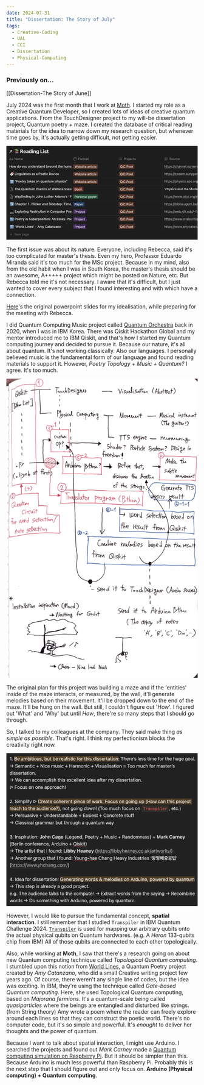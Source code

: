 ```yaml
---
date: 2024-07-31
title: "Dissertation: The Story of July"
tags:
  - Creative-Coding
  - UAL
  - CCI
  - Dissertation
  - Physical-Computing
---
```

### Previously on...
[[Dissertation-The Story of June]]

July 2024 was the first month that I work at [Moth](https://mothquantum.com/). I started my role as a Creative Quantum Developer, so I created lots of ideas of creative quantum applications. From the TouchDesigner project to my will-be dissertation project, Quantum poetry + maze. I created the database of critical reading materials for the idea to narrow down my research question, but whenever time goes by, it's actually getting difficult, not getting easier.

![The complex reading list that I built...](https://github.com/artreadcode/artreadcode.github.io/blob/main/assets/images/2024/Screenshot%202024-10-28%20at%2017.48.18.png?raw=true)

The first issue was about its nature. Everyone, including Rebecca, said it's too complicated for master's thesis. Even my hero, Professor Eduardo Miranda said it's too much for the MSc project. Because in my mind, also from the old habit when I was in South Korea, the master's thesis should be an awesome, A+++++ project which might be posted on Nature, etc. But Rebecca told me it's not necessary. I aware that it's difficult, but I just wanted to cover every subject that I found interesting and with which have a connection.

[Here](https://docs.google.com/presentation/d/1dzEeIinu84uhtDWo0vHFFGZ8Oxznz4YsvkqS1IN48Ys/edit#slide=id.g117b871a421_0_0)'s the original powerpoint slides for my idealisation, while preparing for the meeting with Rebecca.

I did Quantum Computing Music project called [Quantum Orchestra](https://medium.com/qiskit/these-amazing-quantum-computing-ideas-came-out-of-our-landmark-qiskit-hackathon-global-905a0063f8e5) back in 2020, when I was in IBM Korea. There was Qiskit Hackathon Global and my mentor introduced me to IBM Qiskit, and that's how I started my Quantum computing journey and decided to pursue it. Because our nature, it's all about quantum. It's not working classically. Also our languages. I personally believed music is the fundamental form of our language and found reading materials to support it. However, *Poetry Topology + Music + Quantum?* I agree. It's too much.

![Yes, it's too much.](https://github.com/artreadcode/artreadcode.github.io/blob/main/assets/images/2024/A%20Quantum%20Poet%20System%20Architecture.png?raw=true)

The original plan for this project was building a maze and if the 'entities' inside of the maze interacts, or measured, by the wall, it'll generate melodies based on their movement. It'll be dropped down to the end of the maze. It'll be hung on the wall. But still, I couldn't figure out 'How'. I figured out 'What' and 'Why' but until *How*, there're so many steps that I should go through.

So, I talked to my colleagues at the company. They said make thing *as simple as possible*. That's right. I think my perfectionism blocks the creativity right now.

![The feedback that I've got from Professor Eduardo Miranda](https://github.com/artreadcode/artreadcode.github.io/blob/main/assets/images/2024/Screenshot%202024-10-28%20at%2017.47.46.png?raw=true)

However, I would like to pursue the fundamental concept, **spatial interaction**. I still remember that I studied `Transpiler` in IBM Quantum Challenge 2024. [`Transpiler`](https://docs.quantum.ibm.com/api/qiskit/transpiler) is used for mapping our arbitrary qubits onto the actual physical qubits on Quantum hardwares. (e.g. A *Heron* 133-qubits chip from IBM) All of those qubits are connected to each other topologically.

Also, while working at **Moth**, I saw that there's a research going on about new Quantum computing technique called *Topological Quantum computing*. I stumbled upon this notion from [World Lines](https://www.amycatanzano.com/world-lines#:~:text=In%20one%20of%20many%20possible,what%20I%20call%20a%20%E2%80%9Cquantum), a Quantum Poetry project created by *Amy Catanzano*, who did a small Creative writing project few years ago. Of course, there weren't any single line of codes, but the idea was exciting. In IBM, they're using the technique called *Gate-based Quantum computing*. Here, she used Topological Quantum computing, based on *Majorana fermions*. It's a quantum-scale being called *quasiparticles* where the beings are entangled and disturbed like strings. (from String theory) Amy wrote a poem where the reader can freely explore around each lines so that they can construct the poetic world. There's no computer code, but it's so simple and powerful. It's *enought* to deliver her thoughts and the power of quantum.

Because I want to talk about spatial interaction, I might use Arduino. I searched the projects and found out *Mark Carney* made a [Quantum computing simulation on Raspberry Pi](https://github.com/QuantumVillage/micro-quantum). But it should be simpler than this. Because Arduino is much less powerful than Raspberry Pi. Probably this is the next step that I should figure out and only focus on. **Arduino (Physical computing) + Quantum computing**.

